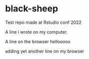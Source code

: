 

# black-sheep
Test repo made at Rstudio conf 2022


A line i wrote on my computer.

A line on the browser hellooooo


adding yet another line on my browser

